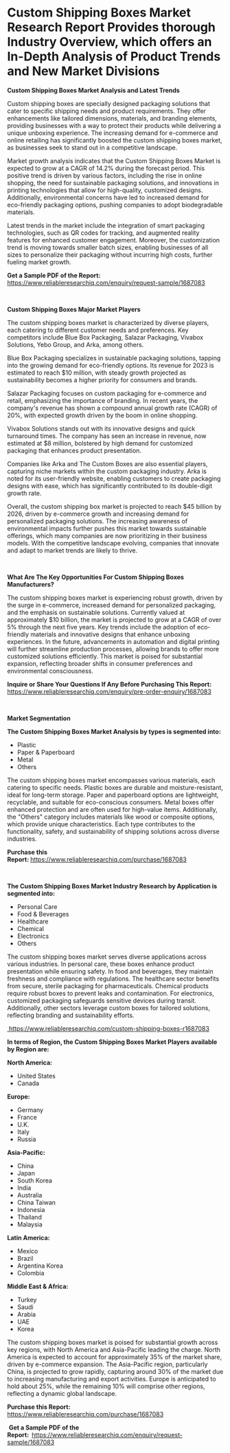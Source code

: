 <p><h1>Custom Shipping Boxes Market Research Report Provides thorough Industry Overview, which offers an In-Depth Analysis of Product Trends and New Market Divisions</h1></p><p><strong>Custom Shipping Boxes Market Analysis and Latest Trends</strong></p>
<p><p>Custom shipping boxes are specially designed packaging solutions that cater to specific shipping needs and product requirements. They offer enhancements like tailored dimensions, materials, and branding elements, providing businesses with a way to protect their products while delivering a unique unboxing experience. The increasing demand for e-commerce and online retailing has significantly boosted the custom shipping boxes market, as businesses seek to stand out in a competitive landscape.</p><p>Market growth analysis indicates that the Custom Shipping Boxes Market is expected to grow at a CAGR of 14.2% during the forecast period. This positive trend is driven by various factors, including the rise in online shopping, the need for sustainable packaging solutions, and innovations in printing technologies that allow for high-quality, customized designs. Additionally, environmental concerns have led to increased demand for eco-friendly packaging options, pushing companies to adopt biodegradable materials.</p><p>Latest trends in the market include the integration of smart packaging technologies, such as QR codes for tracking, and augmented reality features for enhanced customer engagement. Moreover, the customization trend is moving towards smaller batch sizes, enabling businesses of all sizes to personalize their packaging without incurring high costs, further fueling market growth.</p></p>
<p><strong>Get a Sample PDF of the Report:&nbsp;</strong> <a href="https://www.reliableresearchiq.com/enquiry/request-sample/1687083?utm_campaign=2324&utm_medium=2&utm_source=Github&utm_content=ia&utm_term=17042025&utm_id=custom-shipping-boxes">https://www.reliableresearchiq.com/enquiry/request-sample/1687083</a></p>
<p>&nbsp;</p>
<p><strong>Custom Shipping Boxes Major Market Players</strong></p>
<p><p>The custom shipping boxes market is characterized by diverse players, each catering to different customer needs and preferences. Key competitors include Blue Box Packaging, Salazar Packaging, Vivabox Solutions, Yebo Group, and Arka, among others. </p><p>Blue Box Packaging specializes in sustainable packaging solutions, tapping into the growing demand for eco-friendly options. Its revenue for 2023 is estimated to reach $10 million, with steady growth projected as sustainability becomes a higher priority for consumers and brands.</p><p>Salazar Packaging focuses on custom packaging for e-commerce and retail, emphasizing the importance of branding. In recent years, the company's revenue has shown a compound annual growth rate (CAGR) of 20%, with expected growth driven by the boom in online shopping.</p><p>Vivabox Solutions stands out with its innovative designs and quick turnaround times. The company has seen an increase in revenue, now estimated at $8 million, bolstered by high demand for customized packaging that enhances product presentation. </p><p>Companies like Arka and The Custom Boxes are also essential players, capturing niche markets within the custom packaging industry. Arka is noted for its user-friendly website, enabling customers to create packaging designs with ease, which has significantly contributed to its double-digit growth rate.</p><p>Overall, the custom shipping box market is projected to reach $45 billion by 2026, driven by e-commerce growth and increasing demand for personalized packaging solutions. The increasing awareness of environmental impacts further pushes this market towards sustainable offerings, which many companies are now prioritizing in their business models. With the competitive landscape evolving, companies that innovate and adapt to market trends are likely to thrive.</p></p>
<p>&nbsp;</p>
<p><strong>What Are The Key Opportunities For Custom Shipping Boxes Manufacturers?</strong></p>
<p><p>The custom shipping boxes market is experiencing robust growth, driven by the surge in e-commerce, increased demand for personalized packaging, and the emphasis on sustainable solutions. Currently valued at approximately $10 billion, the market is projected to grow at a CAGR of over 5% through the next five years. Key trends include the adoption of eco-friendly materials and innovative designs that enhance unboxing experiences. In the future, advancements in automation and digital printing will further streamline production processes, allowing brands to offer more customized solutions efficiently. This market is poised for substantial expansion, reflecting broader shifts in consumer preferences and environmental consciousness.</p></p>
<p><strong>Inquire or Share Your Questions If Any Before Purchasing This Report:</strong> <a href="https://www.reliableresearchiq.com/enquiry/pre-order-enquiry/1687083?utm_campaign=2324&utm_medium=2&utm_source=Github&utm_content=ia&utm_term=17042025&utm_id=custom-shipping-boxes">https://www.reliableresearchiq.com/enquiry/pre-order-enquiry/1687083</a></p>
<p>&nbsp;</p>
<p><strong>Market Segmentation</strong></p>
<p><strong>The Custom Shipping Boxes Market Analysis by types is segmented into:</strong></p>
<p><ul><li>Plastic</li><li>Paper & Paperboard</li><li>Metal</li><li>Others</li></ul></p>
<p><p>The custom shipping boxes market encompasses various materials, each catering to specific needs. Plastic boxes are durable and moisture-resistant, ideal for long-term storage. Paper and paperboard options are lightweight, recyclable, and suitable for eco-conscious consumers. Metal boxes offer enhanced protection and are often used for high-value items. Additionally, the "Others" category includes materials like wood or composite options, which provide unique characteristics. Each type contributes to the functionality, safety, and sustainability of shipping solutions across diverse industries.</p></p>
<p><strong>Purchase this Report:&nbsp;</strong><a href="https://www.reliableresearchiq.com/purchase/1687083?utm_campaign=2324&utm_medium=2&utm_source=Github&utm_content=ia&utm_term=17042025&utm_id=custom-shipping-boxes">https://www.reliableresearchiq.com/purchase/1687083</a></p>
<p>&nbsp;</p>
<p><strong>The Custom Shipping Boxes Market Industry Research by Application is segmented into:</strong></p>
<p><ul><li>Personal Care</li><li>Food & Beverages</li><li>Healthcare</li><li>Chemical</li><li>Electronics</li><li>Others</li></ul></p>
<p><p>The custom shipping boxes market serves diverse applications across various industries. In personal care, these boxes enhance product presentation while ensuring safety. In food and beverages, they maintain freshness and compliance with regulations. The healthcare sector benefits from secure, sterile packaging for pharmaceuticals. Chemical products require robust boxes to prevent leaks and contamination. For electronics, customized packaging safeguards sensitive devices during transit. Additionally, other sectors leverage custom boxes for tailored solutions, reflecting branding and sustainability efforts.</p></p>
<p><a href="https://www.reliableresearchiq.com/custom-shipping-boxes-r1687083?utm_campaign=2324&utm_medium=2&utm_source=Github&utm_content=ia&utm_term=17042025&utm_id=custom-shipping-boxes">&nbsp;https://www.reliableresearchiq.com/custom-shipping-boxes-r1687083</a></p>
<p><strong>In terms of Region, the Custom Shipping Boxes Market Players available by Region are:</strong></p>
<p>
    <p> <strong> North America: </strong>
        <ul>
            <li>United States</li>
            <li>Canada</li>
        </ul>
        </p> 
    <p> <strong> Europe: </strong>
        <ul>
            <li>Germany</li>
            <li>France</li>
            <li>U.K.</li>
            <li>Italy</li>
            <li>Russia</li>
        </ul>
        </p> 
    <p> <strong> Asia-Pacific: </strong>
        <ul>
            <li>China</li>
            <li>Japan</li>
            <li>South Korea</li>
            <li>India</li>
            <li>Australia</li>
            <li>China Taiwan</li>
            <li>Indonesia</li>
            <li>Thailand</li>
            <li>Malaysia</li>
        </ul>
        </p> 
    <p> <strong> Latin America: </strong>
        <ul>
            <li>Mexico</li>
            <li>Brazil</li>
            <li>Argentina Korea</li>
            <li>Colombia</li>
        </ul>
        </p> 
    <p> <strong> Middle East & Africa: </strong>
        <ul>
            <li>Turkey</li>
            <li>Saudi</li>
            <li>Arabia</li>
            <li>UAE</li>
            <li>Korea</li>
        </ul>
    </p>
    </p>
<p><p>The custom shipping boxes market is poised for substantial growth across key regions, with North America and Asia-Pacific leading the charge. North America is expected to account for approximately 35% of the market share, driven by e-commerce expansion. The Asia-Pacific region, particularly China, is projected to grow rapidly, capturing around 30% of the market due to increasing manufacturing and export activities. Europe is anticipated to hold about 25%, while the remaining 10% will comprise other regions, reflecting a dynamic global landscape.</p></p>
<p><strong>Purchase this Report: </strong><a href="https://www.reliableresearchiq.com/purchase/1687083?utm_campaign=2324&utm_medium=2&utm_source=Github&utm_content=ia&utm_term=17042025&utm_id=custom-shipping-boxes">https://www.reliableresearchiq.com/purchase/1687083</a></p>
<p>&nbsp;<strong>Get a Sample PDF of the Report:&nbsp;&nbsp;</strong><a href="https://www.reliableresearchiq.com/enquiry/request-sample/1687083?utm_campaign=2324&utm_medium=2&utm_source=Github&utm_content=ia&utm_term=17042025&utm_id=custom-shipping-boxes">https://www.reliableresearchiq.com/enquiry/request-sample/1687083</a></p>
<p><strong></strong></p>
<p><p></p><p></p><p></p></p>